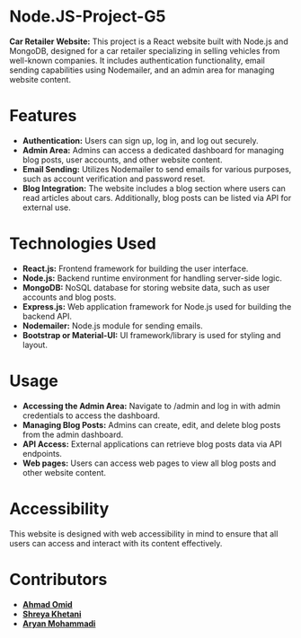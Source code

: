 # Node.JS-Project-G5

**Car Retailer Website:**
This project is a React website built with Node.js and MongoDB, designed for a car retailer specializing in selling vehicles from well-known companies. It includes authentication functionality, email sending capabilities using Nodemailer, and an admin area for managing website content.

# Features
- **Authentication:** Users can sign up, log in, and log out securely.
- **Admin Area:** Admins can access a dedicated dashboard for managing blog posts, user accounts, and other website content.
- **Email Sending:** Utilizes Nodemailer to send emails for various purposes, such as account verification and password reset.
- **Blog Integration:** The website includes a blog section where users can read articles about cars. Additionally, blog posts can be listed via API for external use.

# Technologies Used
- **React.js:** Frontend framework for building the user interface.
- **Node.js:** Backend runtime environment for handling server-side logic.
- **MongoDB:** NoSQL database for storing website data, such as user accounts and blog posts.
- **Express.js:** Web application framework for Node.js used for building the backend API.
- **Nodemailer:** Node.js module for sending emails.
- **Bootstrap or Material-UI:** UI framework/library is used for styling and layout.

# Usage
- **Accessing the Admin Area:** Navigate to /admin and log in with admin credentials to access the dashboard.
- **Managing Blog Posts:** Admins can create, edit, and delete blog posts from the admin dashboard.
- **API Access:** External applications can retrieve blog posts data via API endpoints.
- **Web pages:** Users can access web pages to view all blog posts and other website content.


# Accessibility
This website is designed with web accessibility in mind to ensure that all users can access and interact with its content effectively.

# Contributors
- **[Ahmad Omid](https://github.com/ahmadomid1984)**
- **[Shreya Khetani](https://github.com/shreyakhetani)**
- **[Aryan Mohammadi](https://github.com/Aryan22000)**
